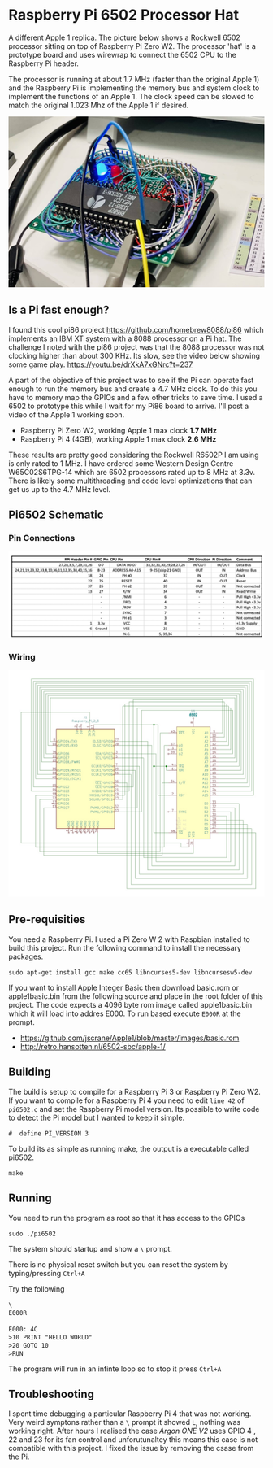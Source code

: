 # Raspberry Pi 6502 Processor Hat

A different Apple 1 replica. The picture below shows a Rockwell 6502 processor sitting on top of Raspberry Pi Zero W2. The processor 'hat' is a prototype board and uses wirewrap to connect the 6502 CPU to the Raspberry Pi header. 

The processor is running at about 1.7 MHz (faster than the original Apple 1) and the Raspberry Pi is implementing the memory bus and system clock to implement the functions of an Apple 1. The clock speed can be slowed to match the original 1.023 Mhz of the Apple 1 if desired. 

![6502 Hat in action](doc/Pi6502.jpg)


## Is a Pi fast enough? 
I found this cool pi86 project https://github.com/homebrew8088/pi86 which implements an IBM XT system with a 8088 processor on a Pi hat. The challenge I noted with the pi86 project was that the 8088 processor was not clocking higher than about 300 KHz. Its slow, see the video below showing some game play. https://youtu.be/drXkA7xGNrc?t=237 

A part of the objective of this project was to see if the Pi can operate fast enough to run the memory bus and create a 4.7 MHz clock. To do this you have to memory map the GPIOs and a few other tricks to save time. I used a 6502 to prototype this while I wait for my Pi86 board to arrive. I'll post a video of the Apple 1 working soon. 

* Raspberry Pi Zero W2, working Apple 1 max clock **1.7 MHz**
* Raspberry Pi 4 (4GB), working Apple 1 max clock **2.6 MHz**

These results are pretty good considering the Rockwell R6502P I am using is only rated to 1 MHz. I have ordered some Western Design Centre W65C02S6TPG-14 which are 6502 processors rated up to 8 MHz at 3.3v. There is likely some multithreading and code level optimizations that can get us up to the 4.7 MHz level. 

## Pi6502 Schematic 

### Pin Connections
![6502 Hat pin connections](doc/PinConnections.jpg)

### Wiring
![6502 Hat pin connections](doc/Pi6502Schematic.jpg "Link to wiring diagram")


## Pre-requisities 

You need a Raspberry Pi. I used a Pi Zero W 2 with Raspbian installed to build this project. Run the following command to install the necessary packages. 

```
sudo apt-get install gcc make cc65 libncurses5-dev libncursesw5-dev
```
If you want to install Apple Integer Basic then download basic.rom or apple1basic.bin from the following source and place in the root folder of this project. The code expects a 4096 byte rom image called apple1basic.bin which it will load into addres E000. To run based execute `E000R` at the prompt. 

* https://github.com/jscrane/Apple1/blob/master/images/basic.rom
* http://retro.hansotten.nl/6502-sbc/apple-1/

## Building 
The build is setup to compile for a Raspberry Pi 3 or Raspberry Pi Zero W2. If you want to compile for a Raspberry Pi 4 you need to edit `line 42` of `pi6502.c` and set the Raspberry Pi model version. Its possible to write code to detect the Pi model but I wanted to keep it simple. 
```
#  define PI_VERSION 3 
```

To build its as simple as running make, the output is a executable called pi6502. 
```
make 
```

## Running 
You need to run the program as root so that it has access to the GPIOs

```
sudo ./pi6502
```

The system should startup and show a `\` prompt. 

There is no physical reset switch but you can reset the system by typing/pressing `Ctrl+A`


Try the following

```
\
E000R

E000: 4C
>10 PRINT "HELLO WORLD"
>20 GOTO 10
>RUN
```

The program will run in an infinte loop so to stop it press `Ctrl+A`



## Troubleshooting

I spent time debugging a particular Raspberry Pi 4 that was not working. Very weird symptons rather than a `\` prompt it showed `L`, nothing was working right. After hours I realised the case *Argon ONE V2* uses GPIO 4 , 22 and 23 for its fan control and unforutunaltey this means this case is not compatible with this project. I fixed the issue by removing the csase from the Pi. 

 



